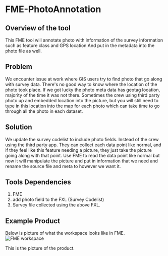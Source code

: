 # FME-PhotoAnnotation

## Overview of the tool
This FME tool will annotate photo with information of the survey information such as feature class and GPS location.And put in the metadata into the photo file as well.

## Problem
We encounter issue at work where GIS users try to find photo that go along with survey data. There's no good way to know where the location of the photo took place. If we got lucky the photo meta data has geotag location, majority of the time it was not there. Sometimes the crew using third party photo up and embedded location into the picture, but you will still need to type in this location into the map for each photo which can take time to go through all the photo in each dataset.

## Solution
We update the survey codelist to include photo fields. Instead of the crew using the third party app. They can collect each data point like normal, and if they feel like this feature needing a picture, they just take the picture going along with that point. Use FME to read the data point like normal but now it will manipulate the picture and put in information that we need and rename the source file and meta to however we want it.

## Tools Dependencies
1) FME
2) add photo field to the FXL (Survey Codelist)
3) Survey file collected using the above FXL.

## Example Product
Below is picture of what the workspace looks like in FME.
![FME workspace](https://github.com/pandaacoding/FME-PhotoAnnotation/assets/80724379/8b6842e7-6bfd-4f84-b9d1-00221a314279)

This is the picture of the product.
